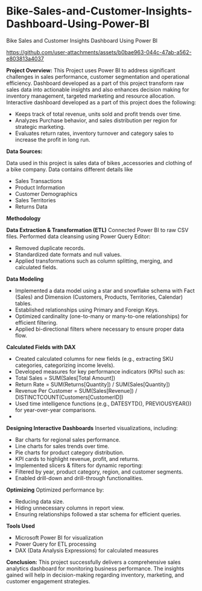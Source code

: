# Bike-Sales-and-Customer-Insights-Dashboard-Using-Power-BI
Bike Sales and Customer Insights Dashboard Using Power BI


https://github.com/user-attachments/assets/b0bae963-044c-47ab-a562-e803813a4037


**Project Overview:**
This Project uses Power BI to address significant challenges in sales performance, customer segmentation and operational efficiency. Dashboard developed as a part of this project transform raw sales data into actionable insights  and also enhances decision making for inventory management, targeted marketing and resource allocation.
Interactive dashboard developed as a part of this project does the following:

- Keeps track of total revenue, units sold and profit trends over time.
- Analyzes Purchase behavior, and sales distribution per region for strategic marketing.
- Evaluates return rates, inventory turnover and category sales to increase the profit in long run.

**Data Sources:**

Data used in this project is sales data of bikes ,accessories and clothing of a bike company. Data contains different details like 
- Sales Transactions
- Product Information
- Customer Demographics
- Sales Territories
- Returns Data

**Methodology**

**Data Extraction & Transformation (ETL)**
Connected Power BI to raw CSV files.
Performed data cleansing using Power Query Editor:
- Removed duplicate records.
- Standardized date formats and null values.
- Applied transformations such as column splitting, merging, and calculated fields.

**Data Modeling**
- Implemented a data model using a star and snowflake schema with Fact (Sales) and Dimension (Customers, Products, Territories, Calendar) tables.
- Established relationships using Primary and Foreign Keys.
- Optimized cardinality (one-to-many or many-to-one relationships) for efficient filtering.
- Applied bi-directional filters where necessary to ensure proper data flow.

**Calculated Fields with DAX**
- Created calculated columns for new fields (e.g., extracting SKU categories, categorizing income levels).
- Developed measures for key performance indicators (KPIs) such as:
- Total Sales = SUM(Sales[Total Amount])
- Return Rate = SUM(Returns[Quantity]) / SUM(Sales[Quantity])
- Revenue Per Customer = SUM(Sales[Revenue]) / DISTINCTCOUNT(Customers[CustomerID])
- Used time intelligence functions (e.g., DATESYTD(), PREVIOUSYEAR()) for year-over-year comparisons.
- 
**Designing Interactive Dashboards**
Inserted visualizations, including:
- Bar charts for regional sales performance.
- Line charts for sales trends over time.
- Pie charts for product category distribution.
- KPI cards to highlight revenue, profit, and returns.
- Implemented slicers & filters for dynamic reporting:
- Filtered by year, product category, region, and customer segments.
- Enabled drill-down and drill-through functionalities.

**Optimizing**
Optimized performance by:
- Reducing data size.
- Hiding unnecessary columns in report view.
- Ensuring relationships followed a star schema for efficient queries.

**Tools Used**
- Microsoft Power BI for visualization
- Power Query for ETL processing
- DAX (Data Analysis Expressions) for calculated measures

**Conclusion:**
This project successfully delivers a comprehensive sales analytics dashboard for monitoring business performance. The insights gained will help in decision-making regarding inventory, marketing, and customer engagement strategies.






